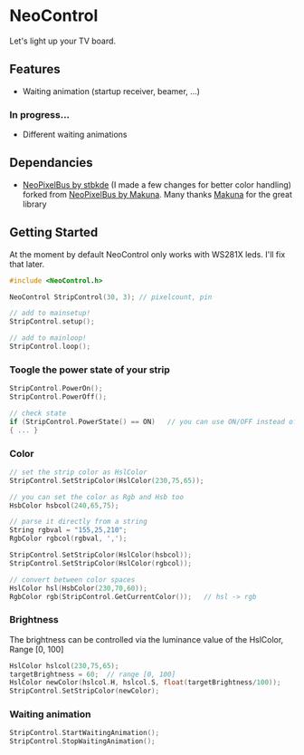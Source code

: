 # NeoControl

Let's light up your TV board.

## Features
+ Waiting animation (startup receiver, beamer, ...)

### In progress...
+ Different waiting animations

## Dependancies
+ [NeoPixelBus by stbkde](https://github.com/stbkde/NeoPixelBus) (I made a few changes for better color handling) forked from [NeoPixelBus by Makuna](https://github.com/Makuna/NeoPixelBus). Many thanks [Makuna](https://github.com/Makuna) for the great library
  
## Getting Started
At the moment by default NeoControl only works with WS281X leds. I'll fix that later.

```c++
#include <NeoControl.h>

NeoControl StripControl(30, 3); // pixelcount, pin

// add to mainsetup!
StripControl.setup();

// add to mainloop!
StripControl.loop();
```
### Toogle the power state of your strip 
```c++
StripControl.PowerOn();
StripControl.PowerOff();

// check state    
if (StripControl.PowerState() == ON)   // you can use ON/OFF instead of true/false
{ ... }
```
### Color
```c++
// set the strip color as HslColor
StripControl.SetStripColor(HslColor(230,75,65));

// you can set the color as Rgb and Hsb too
HsbColor hsbcol(240,65,75);

// parse it directly from a string
String rgbval = "155,25,210";
RgbColor rgbcol(rgbval, ',');

StripControl.SetStripColor(HslColor(hsbcol));
StripControl.SetStripColor(HslColor(rgbcol));

// convert between color spaces
HslColor hsl(HsbColor(230,70,60));
RgbColor rgb(StripControl.GetCurrentColor());   // hsl -> rgb
```
### Brightness

The brightness can be controlled via the luminance value of the HslColor, Range [0, 100]
```c++
HslColor hslcol(230,75,65);
targetBrightness = 60;  // range [0, 100]
HslColor newColor(hslcol.H, hslcol.S, float(targetBrightness/100));
StripControl.SetStripColor(newColor);
```
### Waiting animation
```c++
StripControl.StartWaitingAnimation();
StripControl.StopWaitingAnimation();
```
